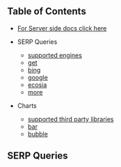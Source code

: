 ## Table of Contents

- [For Server side docs click here](https://github.com/d-salaza-se/stare-server/master/docs/README.md)

- SERP Queries
  - [supported engines](#)
  - [get](#)
  - [bing](#)
  - [google](#)
  - [ecosia](#)
  - [more](#)
- Charts
  - [supported third party libraries](#)
  - [bar](#)
  - [bubble](#)

## SERP Queries